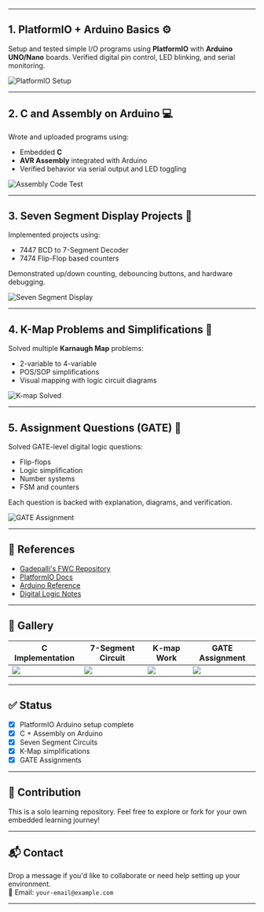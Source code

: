 
---

## 1. PlatformIO + Arduino Basics ⚙️

Setup and tested simple I/O programs using **PlatformIO** with **Arduino UNO/Nano** boards. Verified digital pin control, LED blinking, and serial monitoring.

![PlatformIO Setup](images/example.png)

---

## 2. C and Assembly on Arduino 💻

Wrote and uploaded programs using:
- Embedded **C**
- **AVR Assembly** integrated with Arduino
- Verified behavior via serial output and LED toggling

![Assembly Code Test](images/example.png)

---

## 3. Seven Segment Display Projects 🔢

Implemented projects using:
- 7447 BCD to 7-Segment Decoder
- 7474 Flip-Flop based counters

Demonstrated up/down counting, debouncing buttons, and hardware debugging.

![Seven Segment Display](images/example.png)

---

## 4. K-Map Problems and Simplifications 🧮

Solved multiple **Karnaugh Map** problems:
- 2-variable to 4-variable
- POS/SOP simplifications
- Visual mapping with logic circuit diagrams

![K-map Solved](images/example.png)

---

## 5. Assignment Questions (GATE) 🧠

Solved GATE-level digital logic questions:
- Flip-flops
- Logic simplification
- Number systems
- FSM and counters

Each question is backed with explanation, diagrams, and verification.

![GATE Assignment](images/example.png)

---

## 🔗 References

- [Gadepalli's FWC Repository](https://github.com/gadepall/fwc)
- [PlatformIO Docs](https://docs.platformio.org/)
- [Arduino Reference](https://www.arduino.cc/reference/en/)
- [Digital Logic Notes](https://nptel.ac.in/)

---

## 📸 Gallery

| C Implementation | 7-Segment Circuit | K-map Work | GATE Assignment |
|------------------|------------------|------------|-----------------|
| ![](images/example.png) | ![](images/example.png) | ![](images/example.png) | ![](images/example.png) |

---

## ✅ Status

- [x] PlatformIO Arduino setup complete  
- [x] C + Assembly on Arduino  
- [x] Seven Segment Circuits  
- [x] K-Map simplifications  
- [x] GATE Assignments  

---

## 🤝 Contribution

This is a solo learning repository. Feel free to explore or fork for your own embedded learning journey!

---

## 📬 Contact

Drop a message if you'd like to collaborate or need help setting up your environment.  
📧 Email: `your-email@example.com`

---

